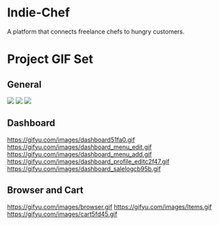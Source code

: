 # Indie-Chef
A platform that connects freelance chefs to hungry customers.

# Project GIF Set

## General
![](https://gifyu.com/images/navigation7bfe8.gif)
![](https://gifyu.com/images/registration2172f.gif)
![](https://gifyu.com/images/login.gif)

## Dashboard
https://gifyu.com/images/dashboard51fa0.gif
https://gifyu.com/images/dashboard_menu_edit.gif
https://gifyu.com/images/dashboard_menu_add.gif
https://gifyu.com/images/dashboard_profile_editc2f47.gif
https://gifyu.com/images/dashboard_salelogcb95b.gif

## Browser and Cart
https://gifyu.com/images/browser.gif
https://gifyu.com/images/Items.gif
https://gifyu.com/images/cart5fd45.gif

